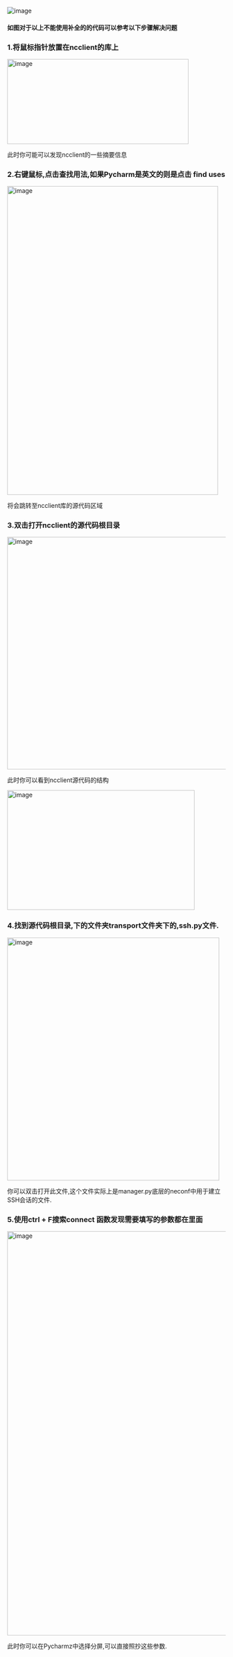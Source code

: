 
![image](https://github.com/user-attachments/assets/2bbdb4b9-f57a-46d1-99e4-59dde564c129)
#### 如图对于以上不能使用补全的的代码可以参考以下步骤解决问题
### 1.将鼠标指针放置在ncclient的库上
<img width="418" height="196" alt="image" src="https://github.com/user-attachments/assets/17bad337-d78a-48b6-b908-248d051aec9d" />

此时你可能可以发现ncclient的一些摘要信息

### 2.右键鼠标,点击查找用法,如果Pycharm是英文的则是点击 find uses
<img width="486" height="712" alt="image" src="https://github.com/user-attachments/assets/27dcf395-c631-45c0-a6bd-7712da5cc2ed" />

将会跳转至ncclient库的源代码区域

### 3.双击打开ncclient的源代码根目录
<img width="975" height="536" alt="image" src="https://github.com/user-attachments/assets/d633d2bf-1541-4ff0-ad60-1175439b74eb" />

此时你可以看到ncclient源代码的结构

<img width="432" height="276" alt="image" src="https://github.com/user-attachments/assets/523f461c-9a0b-4772-b7b9-6c131e1b3380" />

### 4.找到源代码根目录,下的文件夹transport文件夹下的,ssh.py文件.

<img width="489" height="560" alt="image" src="https://github.com/user-attachments/assets/7cd94ea4-de61-436b-b581-0ed38471fb06" />

你可以双击打开此文件,这个文件实际上是manager.py底层的neconf中用于建立SSH会话的文件.

### 5.使用ctrl + F搜索connect 函数发现需要填写的参数都在里面

<img width="1644" height="932" alt="image" src="https://github.com/user-attachments/assets/eee15fd0-bbd5-4b0e-b2e7-8a99f77d90cc" />

此时你可以在Pycharmz中选择分屏,可以直接照抄这些参数.

